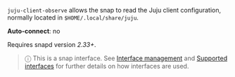 `juju-client-observe` allows the snap to read the Juju client configuration, normally located in  `$HOME/.local/share/juju`.
 
**Auto-connect**: no

Requires snapd version _2.33+_.

> ⓘ  This is a snap interface. See [Interface management](/t/interface-management/6154) and [Supported interfaces](/t/supported-interfaces/7744) for further details on how interfaces are used.